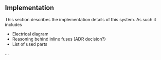 ## Implementation

This section describes the implementation details of this system. As such it includes

* Electrical diagram
* Reasoning behind inline fuses (ADR decision?)
* List of used parts

...